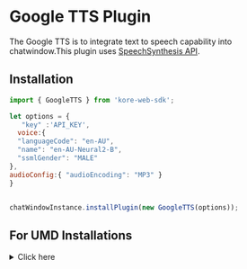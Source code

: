# Google TTS Plugin

The Google TTS is to integrate text to speech capability into chatwindow.This plugin uses [SpeechSynthesis API](https://cloud.google.com/text-to-speech).
 

## Installation

```js
import { GoogleTTS } from 'kore-web-sdk';

let options = {
   "key" :'API_KEY',
  voice:{
  "languageCode": "en-AU",
  "name": "en-AU-Neural2-B",
  "ssmlGender": "MALE"
},
audioConfig:{ "audioEncoding": "MP3" }
}


chatWindowInstance.installPlugin(new GoogleTTS(options));
```

## For UMD Installations
<details>

 <summary>Click here</summary>
	<br>
  
  1. Include google-tts-umd-plugin-umd.js in index.html

```js
<script  src="PATH_TO_FILE/google-tts-umd-plugin-umd.js"></script>

```
2. Get plugin reference

```js
 var GoogleTTSPlugin=GoogleTTSPluginSDK.GoogleTTS;
```
3. Install plugin

```js
let options = {
   "key" :'API_KEY',
  voice:{
  "languageCode": "en-AU",
  "name": "en-AU-Neural2-B",
  "ssmlGender": "MALE"
},
audioConfig:{ "audioEncoding": "MP3" }
}
 chatWindowInstance.installPlugin(new GoogleTTSPlugin(options));
```
  
 </details>
